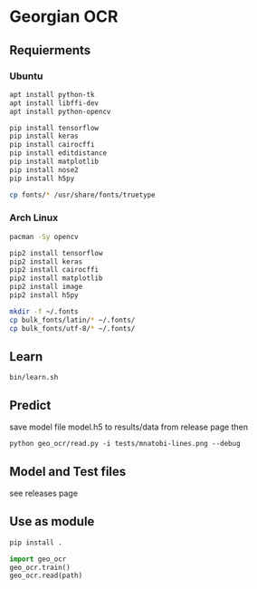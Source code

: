 # Georgian OCR

## Requierments

### Ubuntu

```bash
apt install python-tk
apt install libffi-dev
apt install python-opencv

pip install tensorflow
pip install keras
pip install cairocffi
pip install editdistance
pip install matplotlib
pip install nose2
pip install h5py

cp fonts/* /usr/share/fonts/truetype
```

### Arch Linux

```bash
pacman -Sy opencv

pip2 install tensorflow
pip2 install keras
pip2 install cairocffi
pip2 install matplotlib
pip2 install image
pip2 install h5py

mkdir -f ~/.fonts
cp bulk_fonts/latin/* ~/.fonts/
cp bulk_fonts/utf-8/* ~/.fonts/
```

## Learn

```
bin/learn.sh
```

## Predict

save model file model.h5 to results/data from release page
then
```
python geo_ocr/read.py -i tests/mnatobi-lines.png --debug
```

## Model and Test files

see releases page

## Use as module

```bash
pip install .
```

```python
import geo_ocr
geo_ocr.train()
geo_ocr.read(path)
```
